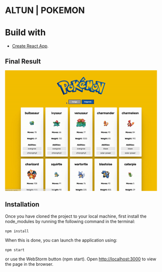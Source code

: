# ALTUN | POKEMON
 
# Build with
* [Create React App](https://github.com/facebook/create-react-app).

## Final Result
![Eindresultaat](src/assets/screenshot.gif)

## Installation
Once you have cloned the project to your local machine, first install the node_modules
by running the following command in the terminal:

`npm install`

When this is done, you can launch the application using:

`npm start`

or use the WebStorm button (npm start). Open [http://localhost:3000](http://localhost:3000) to
view the page in the browser. 
